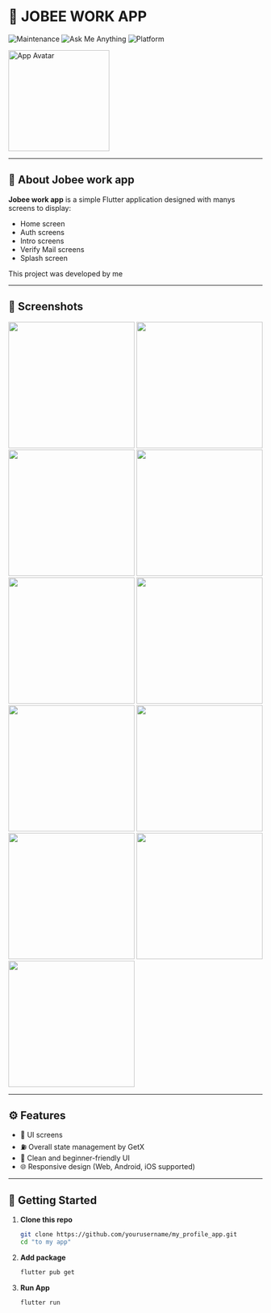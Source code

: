 # 🎯 JOBEE WORK APP

![Maintenance](https://img.shields.io/badge/Maintenance-yes-brightgreen) 
![Ask Me Anything](https://img.shields.io/badge/Ask%20me-anything-1abc9c.svg)
![Platform](https://img.shields.io/badge/Platform-Android%20%7C%20iOS%20%7C%20Web-blue)

<img src="https://drive.google.com/u/0/drive-viewer/AKGpihZhSFzteQ_THwhQ-mERNb3pqtQDT2IUfKFx2s1j3xz60oB1Tp-6woA0X6PxTdqvjLLVNQ5e1X27LTUv4N3ofY_bRjm2XxDGaqU=s1600-rw-v1" width="200" alt="App Avatar" align="center" />

---

## 📌 About Jobee work app

**Jobee work app** is a simple Flutter application designed with manys screens to display:

- Home screen
- Auth screens
- Intro screens
- Verify Mail screens
- Splash screen

This project was developed by me

---

## 📸 Screenshots

<p float="left">
  <img src="https://res.cloudinary.com/drkjgtjx7/image/upload/v1753985294/Screenshot_2025-08-01-01-05-57-407_com.example.my_app_test_awdfoc.jpg" width="250" />
  <img src="https://res.cloudinary.com/drkjgtjx7/image/upload/v1753985264/Screenshot_2025-08-01-01-03-49-031_com.example.my_app_test_etroxq.jpg" width="250" />
  <img src="https://res.cloudinary.com/drkjgtjx7/image/upload/v1753985265/Screenshot_2025-08-01-01-05-54-205_com.example.my_app_test_aw9cau.jpg" width="250" />
  <img src="https://res.cloudinary.com/drkjgtjx7/image/upload/v1753985265/Screenshot_2025-08-01-01-04-15-844_com.example.my_app_test_p0hpbh.jpg" width="250" />
  <img src="https://res.cloudinary.com/drkjgtjx7/image/upload/v1753985264/Screenshot_2025-08-01-01-03-27-817_com.example.my_app_test_fkx0oo.jpg" width="250" />
  <img src="https://res.cloudinary.com/drkjgtjx7/image/upload/v1753985264/Screenshot_2025-08-01-01-02-30-476_com.example.my_app_test_h3edyg.jpg" width="250" />
  <img src="https://res.cloudinary.com/drkjgtjx7/image/upload/v1753985264/Screenshot_2025-08-01-01-03-06-553_com.example.my_app_test_iytg3r.jpg" width="250" />
  <img src="https://res.cloudinary.com/drkjgtjx7/image/upload/v1753985264/Screenshot_2025-08-01-01-02-16-202_com.example.my_app_test_csknbo.jpg" width="250" />
  <img src="https://res.cloudinary.com/drkjgtjx7/image/upload/v1753985264/Screenshot_2025-08-01-01-02-25-607_com.example.my_app_test_pu2knf.jpg" width="250" />
  <img src="https://res.cloudinary.com/drkjgtjx7/image/upload/v1753985264/Screenshot_2025-08-01-01-02-28-325_com.example.my_app_test_mq13qa.jpg" width="250" />
  <img src="https://res.cloudinary.com/drkjgtjx7/image/upload/v1753985263/Screenshot_2025-08-01-01-02-21-832_com.example.my_app_test_ln2xb6.jpg" width="250" />
  
</p>

---

## ⚙️ Features

- 🧑 UI screens
- ⛽ Overall state management by GetX
- 🎨 Clean and beginner-friendly UI
- 🌐 Responsive design (Web, Android, iOS supported)

---

## 🚀 Getting Started

1. **Clone this repo**
   ```bash
   git clone https://github.com/yourusername/my_profile_app.git
   cd "to my app"
2. **Add package**
   ```bash
   flutter pub get
3. **Run App**
   ```bash
   flutter run
   
   
